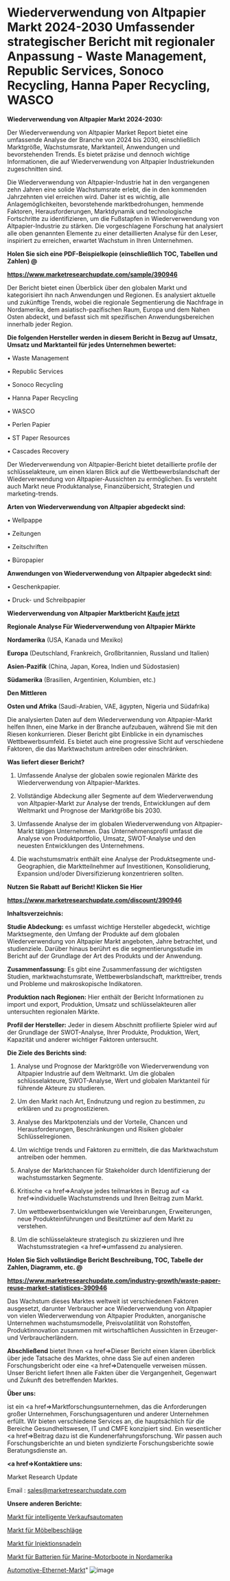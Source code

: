 # Wiederverwendung von Altpapier Markt 2024-2030 Umfassender strategischer Bericht mit regionaler Anpassung - Waste Management, Republic Services, Sonoco Recycling, Hanna Paper Recycling, WASCO

<strong>Wiederverwendung von Altpapier Markt 2024-2030:</strong>

Der Wiederverwendung von Altpapier Market Report bietet eine umfassende Analyse der Branche von 2024 bis 2030, einschließlich Marktgröße, Wachstumsrate, Marktanteil, Anwendungen und bevorstehenden Trends. Es bietet präzise und dennoch wichtige Informationen, die auf Wiederverwendung von Altpapier Industriekunden zugeschnitten sind.

Die Wiederverwendung von Altpapier-Industrie hat in den vergangenen zehn Jahren eine solide Wachstumsrate erlebt, die in den kommenden Jahrzehnten viel erreichen wird. Daher ist es wichtig, alle Anlagemöglichkeiten, bevorstehende marktbedrohungen, hemmende Faktoren, Herausforderungen, Marktdynamik und technologische Fortschritte zu identifizieren, um die Fußstapfen in Wiederverwendung von Altpapier-Industrie zu stärken. Die vorgeschlagene Forschung hat analysiert alle oben genannten Elemente zu einer detaillierten Analyse für den Leser, inspiriert zu erreichen, erwartet Wachstum in Ihren Unternehmen.



<strong>Holen Sie sich eine PDF-Beispielkopie (einschließlich TOC, Tabellen und Zahlen) @
</strong>

<strong><a href=https://www.marketresearchupdate.com/sample/390946>

<strong>https://www.marketresearchupdate.com/sample/390946</u></font></a></strong></strong>

Der Bericht bietet einen Überblick über den globalen Markt und kategorisiert ihn nach Anwendungen und Regionen. Es analysiert aktuelle und zukünftige Trends, wobei die regionale Segmentierung die Nachfrage in Nordamerika, dem asiatisch-pazifischen Raum, Europa und dem Nahen Osten abdeckt, und befasst sich mit spezifischen Anwendungsbereichen innerhalb jeder Region.



<strong>Die folgenden Hersteller werden in diesem Bericht in Bezug auf Umsatz, Umsatz und Marktanteil für jedes Unternehmen bewertet:</strong>

• Waste Management

• Republic Services

• Sonoco Recycling

• Hanna Paper Recycling

• WASCO

• Perlen Papier

• ST Paper Resources

• Cascades Recovery

Der Wiederverwendung von Altpapier-Bericht bietet detaillierte profile der schlüsselakteure, um einen klaren Blick auf die Wettbewerbslandschaft der Wiederverwendung von Altpapier-Aussichten zu ermöglichen. Es versteht auch Markt neue Produktanalyse, Finanzübersicht, Strategien und marketing-trends.



<strong>Arten von Wiederverwendung von Altpapier abgedeckt sind:</strong>

• Wellpappe

• Zeitungen

• Zeitschriften

• Büropapier



<strong>Anwendungen von Wiederverwendung von Altpapier abgedeckt sind:</strong>

• Geschenkpapier.

• Druck- und Schreibpapier



<strong>Wiederverwendung von Altpapier Marktbericht <a href=https://www.marketresearchupdate.com/buynow/390946>Kaufe jetzt</a></strong>



<strong>Regionale Analyse Für Wiederverwendung von Altpapier Märkte</strong>



<strong>Nordamerika</strong> (USA, Kanada und Mexiko)



<strong>Europa</strong> (Deutschland, Frankreich, Großbritannien, Russland und Italien)



<strong>Asien-Pazifik</strong> (China, Japan, Korea, Indien und Südostasien)



<strong>Südamerika</strong> (Brasilien, Argentinien, Kolumbien, etc.)



<strong>Den Mittleren</strong> 

<strong>Osten und Afrika</strong> (Saudi-Arabien, VAE, ägypten, Nigeria und Südafrika)

Die analysierten Daten auf dem Wiederverwendung von Altpapier-Markt helfen Ihnen, eine Marke in der Branche aufzubauen, während Sie mit den Riesen konkurrieren. Dieser Bericht gibt Einblicke in ein dynamisches Wettbewerbsumfeld. Es bietet auch eine progressive Sicht auf verschiedene Faktoren, die das Marktwachstum antreiben oder einschränken.



<strong>Was liefert dieser Bericht?</strong>

1. Umfassende Analyse der globalen sowie regionalen Märkte des Wiederverwendung von Altpapier-Marktes.

2. Vollständige Abdeckung aller Segmente auf dem Wiederverwendung von Altpapier-Markt zur Analyse der trends, Entwicklungen auf dem Weltmarkt und Prognose der Marktgröße bis 2030.

3. Umfassende Analyse der im globalen Wiederverwendung von Altpapier-Markt tätigen Unternehmen. Das Unternehmensprofil umfasst die Analyse von Produktportfolio, Umsatz, SWOT-Analyse und den neuesten Entwicklungen des Unternehmens.

4. Die wachstumsmatrix enthält eine Analyse der Produktsegmente und-Geographien, die Marktteilnehmer auf Investitionen, Konsolidierung, Expansion und/oder Diversifizierung konzentrieren sollten.



<strong>Nutzen Sie Rabatt auf Bericht! Klicken Sie Hier
</strong>

<strong><a href=https://www.marketresearchupdate.com/discount/390946>https://www.marketresearchupdate.com/discount/390946</b></u></font></strong></a>



<strong>Inhaltsverzeichnis:</strong>



<strong>Studie Abdeckung:</strong> es umfasst wichtige Hersteller abgedeckt, wichtige Marktsegmente, den Umfang der Produkte auf dem globalen Wiederverwendung von Altpapier Markt angeboten, Jahre betrachtet, und studienziele. Darüber hinaus berührt es die segmentierungsstudie im Bericht auf der Grundlage der Art des Produkts und der Anwendung.



<strong>Zusammenfassung:</strong> Es gibt eine Zusammenfassung der wichtigsten Studien, marktwachstumsrate, Wettbewerbslandschaft, markttreiber, trends und Probleme und makroskopische Indikatoren.



<strong>Produktion nach Regionen:</strong> Hier enthält der Bericht Informationen zu import und export, Produktion, Umsatz und schlüsselakteuren aller untersuchten regionalen Märkte.



<strong>Profil der Hersteller:</strong> Jeder in diesem Abschnitt profilierte Spieler wird auf der Grundlage der SWOT-Analyse, Ihrer Produkte, Produktion, Wert, Kapazität und anderer wichtiger Faktoren untersucht.



<strong>Die Ziele des Berichts sind:</strong>

1) Analyse und Prognose der Marktgröße von Wiederverwendung von Altpapier Industrie auf dem Weltmarkt.
Um die globalen schlüsselakteure, SWOT-Analyse, Wert und globalen Marktanteil für führende Akteure zu studieren.

2) Um den Markt nach Art, Endnutzung und region zu bestimmen, zu erklären und zu prognostizieren.

3) Analyse des Marktpotenzials und der Vorteile, Chancen und Herausforderungen, Beschränkungen und Risiken globaler Schlüsselregionen.

4) Um wichtige trends und Faktoren zu ermitteln, die das Marktwachstum antreiben oder hemmen.

5) Analyse der Marktchancen für Stakeholder durch Identifizierung der wachstumsstarken Segmente.

6) Kritische <a href=>Analyse</a> jedes teilmarktes in Bezug auf <a href=>individuelle</a> Wachstumstrends und Ihren Beitrag zum Markt.

7) Um wettbewerbsentwicklungen wie Vereinbarungen, Erweiterungen, neue Produkteinführungen und Besitztümer auf dem Markt zu verstehen.

8) Um die schlüsselakteure strategisch zu skizzieren und Ihre Wachstumsstrategien <a href=>umfassend</a> zu analysieren.



<strong>Holen Sie Sich vollständige Bericht Beschreibung, TOC, Tabelle der Zahlen, Diagramm, etc. @ </strong>

<strong><a href=https://www.marketresearchupdate.com/industry-growth/waste-paper-reuse-market-statistices-390946>https://www.marketresearchupdate.com/industry-growth/waste-paper-reuse-market-statistices-390946</a></font></strong>

Das Wachstum dieses Marktes weltweit ist verschiedenen Faktoren ausgesetzt, darunter Verbraucher ace Wiederverwendung von Altpapier von vielen Wiederverwendung von Altpapier Produkten, anorganische Unternehmen wachstumsmodelle, Preisvolatilität von Rohstoffen, Produktinnovation zusammen mit wirtschaftlichen Aussichten in Erzeuger-und Verbraucherländern.



<strong>Abschließend</strong> bietet Ihnen <a href=>Dieser</a> Bericht einen klaren überblick über jede Tatsache des Marktes, ohne dass Sie auf einen anderen Forschungsbericht oder eine <a href=>Datenquelle</a> verweisen müssen. Unser Bericht liefert Ihnen alle Fakten über die Vergangenheit, Gegenwart und Zukunft des betreffenden Marktes.



<strong>Über uns:</strong>

 ist ein <a href=>Marktfors</a>chungsunternehmen, das die Anforderungen großer Unternehmen, Forschungsagenturen und anderer Unternehmen erfüllt. Wir bieten verschiedene Services an, die hauptsächlich für die Bereiche Gesundheitswesen, IT und CMFE konzipiert sind. Ein wesentlicher <a href=>Beitrag</a> dazu ist die Kundenerfahrungsforschung. Wir passen auch Forschungsberichte an und bieten syndizierte Forschungsberichte sowie Beratungsdienste an.



<strong><a href=>Kontaktiere uns:</a></strong>

Market Research Update

Email : sales@marketresearchupdate.com



<strong>Unsere anderen Berichte:</strong>

<a href=https://www.linkedin.com/pulse/intelligent-vending-machines-market-2023-top>Markt für intelligente Verkaufsautomaten</a>

<a href=https://www.linkedin.com/pulse/furniture-fittings-market-research-report-reveals>Markt für Möbelbeschläge</a>

<a href=https://www.linkedin.com/pulse/hypodermic-needles-market-outlooks-2023-size-players-cost>Markt für Injektionsnadeln</a>

<a href=https://www.linkedin.com/pulse/north-america-marine-powerboats-batteries-market>Markt für Batterien für Marine-Motorboote in Nordamerika</a>

<a href=https://www.linkedin.com/pulse/automotive-ethernet-market-2023-booming-cdoec/>Automotive-Ethernet-Markt</a>"
![image](https://github.com/Gayatrikarjule/Market-Analysis-361/assets/97346546/3e4928c4-d0d4-438d-ab4e-2f58ae38b26c)
